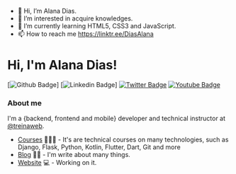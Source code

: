 - 👋 Hi, I’m Alana Dias.
- 👀 I’m interested in acquire knowledges.
- 🌱 I’m currently learning HTML5, CSS3 and JavaScript.
- 📫 How to reach me https://linktr.ee/DiasAlana

<!---
alanadias/alanadias is a ✨ special ✨ repository because its `README.md` (this file) appears on your GitHub profile.
You can click the Preview link to take a look at your changes.
--->

# Hi, I'm Alana Dias! 

[![Github Badge](https://img.shields.io/badge/-Github-000?style=flat-square&logo=Github&logoColor=white&link=https://github.com/alanadias)]
[![Linkedin Badge](https://fontawesome.com/v5.15/icons/linkedin-in?style=brands=https://www.linkedin.com/in/alana-dias-51059b20a/)]
[![Twitter Badge](https://img.shields.io/badge/-Twitter-1ca0f1?style=flat-square&labelColor=1ca0f1&logo=twitter&logoColor=white&link=https://twitter.com/fagnerpsantos)](https://twitter.com/fagnerpsantos)
[![Youtube Badge](https://img.shields.io/badge/-YouTube-ff0000?style=flat-square&labelColor=ff0000&logo=youtube&logoColor=white&link=https://www.youtube.com/user/TreinaWeb)](https://www.youtube.com/user/TreinaWeb)

### About me
I'm a {backend, frontend and mobile} developer and technical instructor at [@treinaweb](https://www.treinaweb.com.br/).

- [Courses](https://www.treinaweb.com.br/cursos-online?q=fagner+pinheiro) 👨🏼‍🏫 - It's are technical courses on many technologies, such as Django, Flask, Python, Kotlin, Flutter, Dart, Git and more
- [Blog](https://www.treinaweb.com.br/blog/author/fagner-pinheiro/) ✍🏼 - I'm write about many things.
- [Website](https://fagnerpsantos.dev/) 💻 - Working on it.
